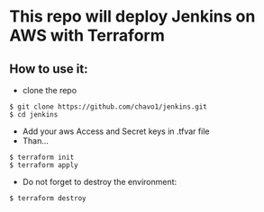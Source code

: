 # This repo will deploy Jenkins on AWS with Terraform

## How to use it:

- clone the repo

```
$ git clone https://github.com/chavo1/jenkins.git
$ cd jenkins
```
- Add your aws Access and Secret keys in .tfvar file
- Than...
```
$ terraform init
$ terraform apply
```
- Do not forget to destroy the environment:
```
$ terraform destroy
```

